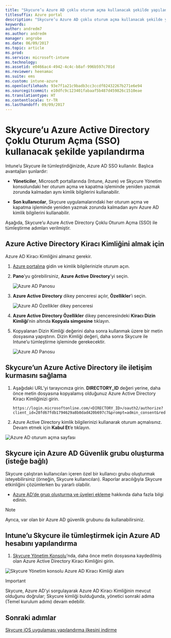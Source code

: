 ```yaml
---
title: "Skycure’u Azure AD çoklu oturum açma kullanacak şekilde yapılandırma"
titlesuffix: Azure portal
description: "Skycure’u Azure AD çoklu oturum açma kullanacak şekilde yapılandırma"
keywords: 
author: andredm7
ms.author: andredm
manager: angrobe
ms.date: 06/09/2017
ms.topic: article
ms.prod: 
ms.service: microsoft-intune
ms.technology: 
ms.assetid: e0466ac4-4942-4c4c-b8af-996b597c701d
ms.reviewer: heenamac
ms.suite: ems
ms.custom: intune-azure
ms.openlocfilehash: 93e7f1a21c9badb3cc3ccdf02432267b271e6e94
ms.sourcegitcommit: e10dfc9c123401fabaaf5b487d459826c1510eae
ms.translationtype: HT
ms.contentlocale: tr-TR
ms.lasthandoff: 09/09/2017
---
```

# <a name="configure-skycure-to-use-azure-active-directory-single-sign-on-sso"></a>Skycure’u Azure Active Directory Çoklu Oturum Açma (SSO) kullanacak şekilde yapılandırma

Intune’u Skycure ile tümleştirdiğinizde, Azure AD SSO kullanılır. Başlıca avantajları şunlardır:

-   **Yöneticiler**, Microsoft portallarında (Intune, Azure) ve Skycure Yönetim konsolundaki her oturum açma ve kapatma işleminde yeniden yazmak zorunda kalmadan aynı kimlik bilgilerini kullanabilir.

-   **Son kullanıcılar**, Skycure uygulamalarındaki her oturum açma ve kapatma işleminde yeniden yazmak zorunda kalmadan aynı Azure AD kimlik bilgilerini kullanabilir.

Aşağıda, Skycure’u Azure Active Directory Çoklu Oturum Açma (SSO) ile tümleştirme adımları verilmiştir.

## <a name="to-retrieve-the-azure-active-directory-tenant-id"></a>Azure Active Directory Kiracı Kimliğini almak için

Azure AD Kiracı Kimliğini almanız gerekir.

1.  [Azure portalına](https://portal.azure.com/) gidin ve kimlik bilgilerinizle oturum açın.

2.  **Pano**’yu görebilirsiniz, **Azure Active Directory**’yi seçin.

    ![Azure AD Panosu](./media/skycure-sso-1.png)

3.  **Azure Active Directory** dikey penceresi açılır, **Özellikler**’i seçin.

    ![Azure AD Özellikler dikey penceresi](./media/skycure-sso-2.png)

4.  **Azure Active Directory Özellikler** dikey penceresindeki **Kiracı Dizin Kimliği**’nin altında **Kopyala simgesine** tıklayın.

5. Kopyalanan Dizin Kimliği değerini daha sonra kullanmak üzere bir metin dosyasına yapıştırın. Dizin Kimliği değeri, daha sonra Skycure ile Intune’u tümleştirme işleminde gerekecektir.

    ![Azure AD Panosu](./media/skycure-sso-3.png)

## <a name="allow-skycure-to-communicate-with-azure-active-directory"></a>Skycure’un Azure Active Directory ile iletişim kurmasını sağlama

1.  Aşağıdaki URL’yi tarayıcınıza girin. **DIRECTORY_ID** değeri yerine, daha önce metin dosyasına kopyalamış olduğunuz Azure Active Directory Kiracı Kimliğinizi girin.

        https://login.microsoftonline.com/<DIRECTORY_ID>/oauth2/authorize?client_id=28fd67fdb1794629a8b0dad420b697c7&prompt=admin_consent&redirect_uri=https%3A%2F%2Fmc.skycure.com%2Fapi%2Fexternal%2Fmdm%2Faad_app_consent%2Fmanagement_callback&response_type=code

2.  Azure Active Directory kimlik bilgilerinizi kullanarak oturum açmalısınız. Devam etmek için **Kabul Et**’e tıklayın.

![Azure AD oturum açma sayfası](./media/skycure-sso-4.png)

## <a name="create-an-azure-ad-security-group-for-skycure-optional"></a>Skycure için Azure AD Güvenlik grubu oluşturma (isteğe bağlı)

Skycure çalıştıran kullanıcıları içeren özel bir kullanıcı grubu oluşturmak isteyebilirsiniz (örneğin, Skycure kullanıcıları). Raporlar aracılığıyla Skycure etkinliğini çözümlerken bu yararlı olabilir.

-   [Azure AD’de grup oluşturma ve üyeleri ekleme](https://docs.microsoft.com/azure/active-directory/active-directory-groups-create-azure-portal) hakkında daha fazla bilgi edinin.

> [!NOTE] 
> Ayrıca, var olan bir Azure AD güvenlik grubunu da kullanabilirsiniz.

## <a name="configure-the-azure-ad-account-to-integrate-intune-with-skycure"></a>Intune’u Skycure ile tümleştirmek için Azure AD hesabını yapılandırma

1.  [Skycure Yönetim Konsolu](https://aad.skycure.com/)’nda, daha önce metin dosyasına kaydedilmiş olan Azure Active Directory Kiracı Kimliğini girin.

![Skycure Yönetim konsolu Azure AD Kiracı Kimliği alanı](./media/skycure-sso-5.png)

> [!IMPORTANT] 
> Skycure, Azure AD’yi sorgulayarak Azure AD Kiracı Kimliğinin mevcut olduğunu doğrular; Skycure kimliği bulduğunda, yönetici sonraki adıma (Temel kurulum adımı) devam edebilir.

## <a name="next-steps"></a>Sonraki adımlar

[Skycure iOS uygulaması yapılandırma ilkesini indirme](skycure-ios-app-configuration-policy-download.md)
